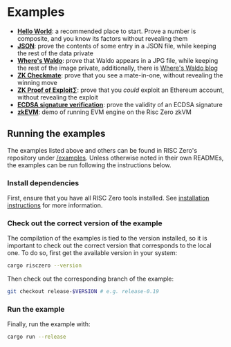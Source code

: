 # Examples

- **[Hello World][example-hello]**: a recommended place to start. Prove a number
  is composite, and you know its factors without revealing them
- **[JSON][example-json]**: prove the contents of some entry in a JSON file,
  while keeping the rest of the data private
- **[Where's Waldo][example-waldo]**: prove that Waldo appears in a JPG file,
  while keeping the rest of the image private, additionally, there is [Where's
  Waldo blog][waldo-blog]
- **[ZK Checkmate][example-chess]**: prove that you see a mate-in-one, without
  revealing the winning move
- **[ZK Proof of Exploit][zkpoex]∑**: prove that you _could_ exploit an Ethereum
  account, without revealing the exploit
- **[ECDSA signature verification][example-ecdsa]**: prove the validity of an
  ECDSA signature
- **[zkEVM][example-zkevm]**: demo of running EVM engine on the Risc Zero zkVM

## Running the examples

The examples listed above and others can be found in RISC Zero's repository
under [/examples][examples-dir]. Unless otherwise noted in their own READMEs,
the examples can be run following the instructions below.

### Install dependencies

First, ensure that you have all RISC Zero tools installed. See [installation
instructions][install] for more information.

### Check out the correct version of the example

The compilation of the examples is tied to the version installed, so it is
important to check out the correct version that corresponds to the local one. To
do so, first get the available version in your system:

```bash
cargo risczero --version
```

Then check out the corresponding branch of the example:

```bash
git checkout release-$VERSION # e.g. release-0.19
```

### Run the example

Finally, run the example with:

```bash
cargo run --release
```

[example-chess]: https://github.com/risc0/risc0/tree/release-0.20/examples/chess
[example-ecdsa]: https://github.com/risc0/risc0/tree/release-0.20/examples/ecdsa
[example-hello]: https://github.com/risc0/risc0/tree/release-0.20/examples/hello-world
[example-json]: https://github.com/risc0/risc0/tree/release-0.20/examples/json
[example-waldo]: https://github.com/risc0/risc0/tree/release-0.20/examples/waldo
[example-zkevm]: https://github.com/risc0/risc0/tree/release-0.20/examples/zkevm-demo
[examples-dir]: https://github.com/risc0/risc0/tree/release-0.20/examples
[install]: ./install.md
[waldo-blog]: https://risczero.com/news/waldo
[zkpoex]: https://risczero.com/news/zkpoex
